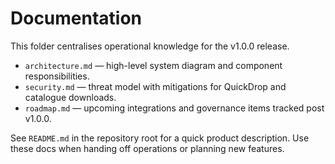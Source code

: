 # Documentation

This folder centralises operational knowledge for the v1.0.0 release.

- `architecture.md` — high-level system diagram and component responsibilities.
- `security.md` — threat model with mitigations for QuickDrop and catalogue downloads.
- `roadmap.md` — upcoming integrations and governance items tracked post v1.0.0.

See `README.md` in the repository root for a quick product description. Use these docs when handing off operations or planning new features.
